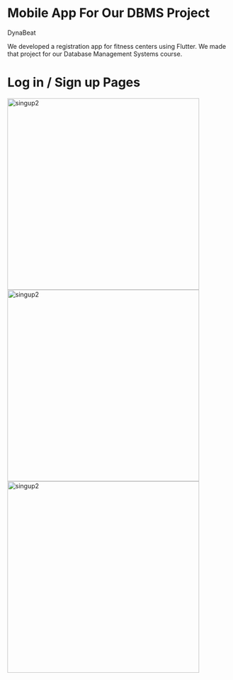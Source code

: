 # Mobile App For Our DBMS Project

DynaBeat

We developed a registration app for fitness centers using Flutter. 
We made that project for our Database Management Systems course. 

# Log in / Sign up Pages

<img width="433" alt="singup2" src="https://user-images.githubusercontent.com/74659903/151166324-8cdec2a4-62f8-4811-9f8e-c015197a515f.png">

<img width="433" alt="singup2" src="https://user-images.githubusercontent.com/74659903/151166439-9a9912a9-c330-4107-b8c0-d4847350a6b3.png">

<img width="433" alt="singup2" src="https://user-images.githubusercontent.com/74659903/151166513-eafebe02-d900-4d8b-9c9c-2111251dbc86.png">
